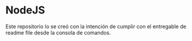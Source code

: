 # NodeJS

Este repositorio lo se creó con la intención de cumplir con el entregable de readme file desde la consola de comandos.
